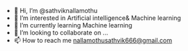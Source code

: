 - 👋 Hi, I’m @sathviknallamothu
- 👀 I’m interested in Artificial intelligence& Machine learning
- 🌱 I’m currently learning Machine learning
- 💞️ I’m looking to collaborate on ...
- 📫 How to reach me nallamothusathvik666@gmail.com

<!---
sathviknallamothu/sathviknallamothu is a ✨ special ✨ repository because its `README.md` (this file) appears on your GitHub profile.
You can click the Preview link to take a look at your changes.
--->

